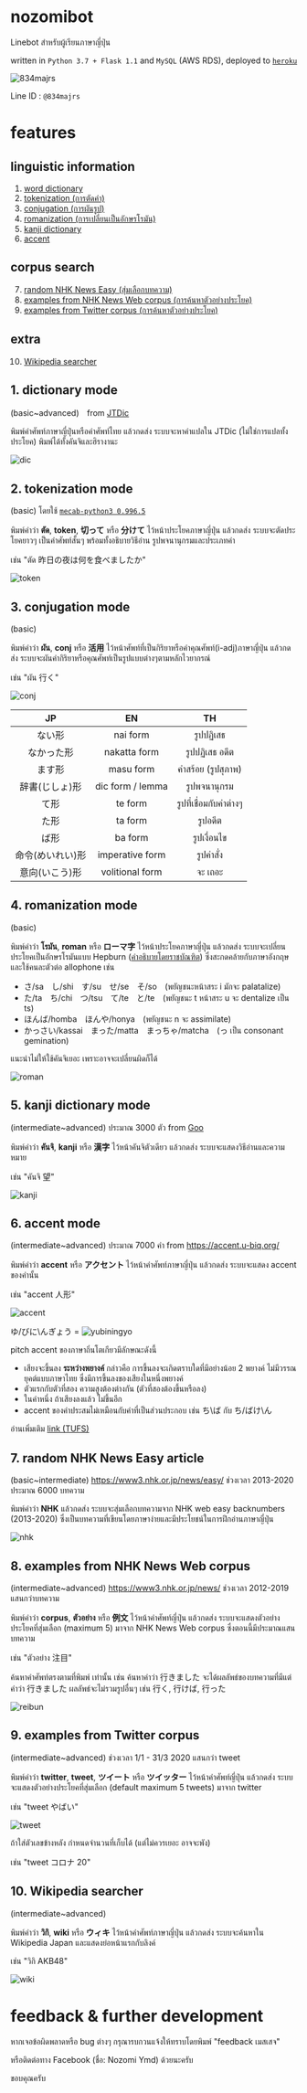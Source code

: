 # nozomibot

Linebot สำหรับผู้เรียนภาษาญี่ปุ่น

written in `Python 3.7 + Flask 1.1` and `MySQL` (AWS RDS), deployed to [`heroku`](https://www.heroku.com)

![834majrs](https://user-images.githubusercontent.com/44984892/79058885-92a1ac00-7c9d-11ea-8600-6ed00def18ca.png)

Line ID : `@834majrs`


# features
## linguistic information

1. [word dictionary](#1-dictionary-mode)
2. [tokenization (การตัดคำ)](#2-tokenization-mode)
3. [conjugation (การผันรูป)](#3-conjugation-mode)
4. [romanization (การเปลี่ยนเป็นอักษรโรมัน)](#4-romanization-mode)
5. [kanji dictionary](#5-kanji-dictionary-mode)
6. [accent](#6-accent-mode)

## corpus search
7. [random NHK News Easy (สุ่มเลือกบทความ)](#7-random-nhk-news-easy-article)
8. [examples from NHK News Web corpus (การค้นหาตัวอย่างประโยค)](#8-examples-from-nhk-news-web-corpus)
9. [examples from Twitter corpus (การค้นหาตัวอย่างประโยค)](#9-examples-from-twitter-corpus)

## extra
10. [Wikipedia searcher](#10-wikipedia-searcher)


## 1. dictionary mode 
(basic~advanced)　from [JTDic](http://www.jtdic.com/2008/japanese.aspx) 

พิมพ์คำศัพท์ภาษาญี่ปุ่นหรือคำศัพท์ไทย แล้วกดส่ง ระบบจะหาคำแปลใน JTDic (ไม่ใช่การแปลทั้งประโยค) พิมพ์ได้ทั้งคันจิและฮิรางานะ
    
![dic](https://user-images.githubusercontent.com/44984892/79286135-d5f05a80-7ee9-11ea-877f-2c5392765d0c.png)


## 2. tokenization mode
(basic) โดยใช้ [`mecab-python3 0.996.5`](https://pypi.org/project/mecab-python3/)

พิมพ์คำว่า **ตัด**, **token**, **切って** หรือ **分けて** ไว้หน้าประโยคภาษาญี่ปุ่น แล้วกดส่ง ระบบจะตัดประโยคยาวๆ เป็นคำศัพท์สั้นๆ พร้อมทั้งอธิบายวิธีอ่าน รูปพจนานุกรมและประเภทคำ 

เช่น "ตัด 昨日の夜は何を食べましたか"
    
![token](https://user-images.githubusercontent.com/44984892/79066334-5a23c180-7ce1-11ea-8cfd-b3606a13e5ca.png)


## 3. conjugation mode
(basic)

พิมพ์คำว่า **ผัน**, **conj** หรือ **活用** ไว้หน้าศัพท์ที่เป็นกิริยาหรือคำคุณศัพท์(i-adj)ภาษาญี่ปุ่น แล้วกดส่ง ระบบจะผันคำกิริยาหรือคุณศัพท์เป็นรูปแบบต่างๆตามหลักไวยากรณ์ 

เช่น "ผัน 行く"

![conj](https://user-images.githubusercontent.com/44984892/79417309-de28c280-7fdb-11ea-96f0-4ba4e0fb833e.png)

|JP|EN|TH|
|:-:|:-:|:-:|
|ない形|nai form|รูปปฏิเสธ|
|なかった形|nakatta form|รูปปฏิเสธ อดีต|
|ます形|masu form|คำสร้อย (รูปสุภาพ)|
|辞書(じしょ)形|dic form / lemma|รูปพจนานุกรม|
|て形|te form|รูปที่เชื่อมกับคำต่างๆ|
|た形|ta form|รูปอดีต|
|ば形|ba form|รูปเงื่อนไข|
|命令(めいれい)形|imperative form|รูปคำสั่ง|
|意向(いこう)形|volitional form|จะ เถอะ|



## 4. romanization mode
(basic)

พิมพ์คำว่า **โรมัน**, **roman** หรือ **ローマ字** ไว้หน้าประโยคภาษาญี่ปุ่น แล้วกดส่ง ระบบจะเปลี่ยนประโยคเป็นอักษรโรมันแบบ Hepburn ([คำอธิบายโดยราชบัณฑิต](https://github.com/nozomiyamada/nozomibot/blob/master/japanese_romanization.pdf)) ซึ่งสะกดคล้ายกับภาษาอังกฤษและใช้คนละตัวต่อ allophone เช่น

- さ/sa　し/shi　す/su　せ/se　そ/so　(พยัญชนะหน้าสระ i มักจะ palatalize)
- た/ta　ち/chi　つ/tsu　て/te　と/te　(พยัญชนะ t หน้าสระ u จะ dentalize เป็น ts)
- ほんば/homba　ほんや/honya　(พยัญชนะ n จะ assimilate)
- かっさい/kassai　まった/matta　まっちゃ/matcha　(っ เป็น consonant gemination)

แนะนำไม่ให้ใช้คันจิเยอะ เพราะอาจจะเปลี่ยนผิดก็ได้

![roman](https://user-images.githubusercontent.com/44984892/79286180-020bdb80-7eea-11ea-80ac-b16d4df4ae4e.png)


## 5. kanji dictionary mode
(intermediate~advanced) ประมาณ 3000 ตัว from [Goo](https://dictionary.goo.ne.jp/kanji/)

พิมพ์คำว่า **คันจิ**, **kanji** หรือ **漢字** ไว้หน้าคันจิตัวเดียว แล้วกดส่ง ระบบจะแสดงวิธีอ่านและความหมาย

เช่น "คันจิ 望"
    
![kanji](https://user-images.githubusercontent.com/44984892/79066450-2f863880-7ce2-11ea-8c20-39dc224820ef.png)


## 6. accent mode
(intermediate~advanced) ประมาณ 7000 คำ from https://accent.u-biq.org/

พิมพ์คำว่า **accent** หรือ **アクセント** ไว้หน้าคำศัพท์ภาษาญี่ปุ่น แล้วกดส่ง ระบบจะแสดง accent ของคำนั้น

เช่น "accent 人形"
    
![accent](https://user-images.githubusercontent.com/44984892/79066417-f4840500-7ce1-11ea-8786-038f2fb866ee.png)
    
ゆ/びに\んぎょう = ![yubiningyo](https://user-images.githubusercontent.com/44984892/79059193-4193b700-7ca1-11ea-931b-d52121fec7d2.png)

pitch accent ของภาษาถิ่นโตเกียวมีลักษณะดังนี้

- เสียงจะขึ้นลง **ระหว่างพยางค์** กล่าวคือ การขึ้นลงจะเกิดตราบใดที่มีอย่างน้อย 2 พยางค์ ไม่มีวรรณยุคต์แบบภาษาไทย ซึ่งมีการขึ้นลงของเสียงในหนึ่งพยางค์
- ตัวแรกกับตัวที่สอง ความสูงต้องต่างกัน (ตัวที่สองต้องขึ้นหรือลง)
- ในคำหนึ่ง ถ้าเสียงลงแล้ว ไม่ขึ้นอีก
- accent ของคำประสมไม่เหมือนกับคำที่เป็นส่วนประกอบ เช่น ち\ば กับ ち/ばけ\ん

อ่านเพิ่มเติม
[link (TUFS)](http://www.coelang.tufs.ac.jp/ja/th/pmod/practical/01-08-01.php)


## 7. random NHK News Easy article
(basic~intermediate) https://www3.nhk.or.jp/news/easy/ ช่วงเวลา 2013-2020 ประมาณ 6000 บทความ

พิมพ์คำว่า **NHK** แล้วกดส่ง ระบบจะสุ่มเลือกบทความจาก NHK web easy backnumbers (2013-2020) ซึ่งเป็นบทความที่เขียนโดยภาษาง่ายและมีประโยชน์ในการฝึกอ่านภาษาญี่ปุ่น
    
![nhk](https://user-images.githubusercontent.com/44984892/79058948-705c5e00-7c9e-11ea-9d72-e4173b27c410.png)


## 8. examples from NHK News Web corpus 
(intermediate~advanced) https://www3.nhk.or.jp/news/ ช่วงเวลา 2012-2019 แสนกว่าบทความ

พิมพ์คำว่า **corpus**, **ตัวอย่าง** หรือ **例文** ไว้หน้าคำศัพท์ญี่ปุ่น แล้วกดส่ง ระบบจะแสดงตัวอย่างประโยคที่สุ่มเลือก (maximum 5) มาจาก NHK News Web corpus ซึ่งตอนนี้มีประมาณแสนบทความ

เช่น "ตัวอย่าง 注目"

ค้นหาคำศัพท์ตรงตามที่พิมพ์ เท่านั้น เช่น ค้นหาคำว่า 行きました จะได้ผลลัพธ์ของบทความที่มีแต่คำว่า 行きました ผลลัพธ์จะไม่รวมรูปอื่นๆ เช่น 行く, 行けば, 行った
    
![reibun](https://user-images.githubusercontent.com/44984892/79146927-58472480-7ded-11ea-9991-50217857c553.png)


## 9. examples from Twitter corpus
(intermediate~advanced) ช่วงเวลา 1/1 - 31/3 2020 แสนกว่า tweet

พิมพ์คำว่า **twitter**, **tweet**, **ツイート** หรือ **ツイッター** ไว้หน้าคำศัพท์ญี่ปุ่น แล้วกดส่ง ระบบจะแสดงตัวอย่างประโยคที่สุ่มเลือก (default maximum 5 tweets) มาจาก twitter

เช่น "tweet やばい"

![tweet](https://user-images.githubusercontent.com/44984892/79300781-eae0e400-7f11-11ea-87b2-271291dacb2a.png)

ถ้าใส่ตัวเลขข้างหลัง กำหนดจำนวนที่เก็บได้ (แต่ไม่ควรเยอะ อาจจะพัง)

เช่น "tweet コロナ 20"

## 10. Wikipedia searcher
(intermediate~advanced)

พิมพ์คำว่า **วิกิ**, **wiki** หรือ **ウィキ** ไว้หน้าคำศัพท์ภาษาญี่ปุ่น แล้วกดส่ง ระบบจะค้นหาใน Wikipedia Japan และแสดงย่อหน้าแรกกับลิงค์

เช่น "วิกิ AKB48"
    
![wiki](https://user-images.githubusercontent.com/44984892/79286155-e7396700-7ee9-11ea-9d12-be3f328a033d.png)



# feedback & further development

หากเจอข้อผิดพลาดหรือ bug ต่างๆ กรุณารบกวนแจ้งให้ทราบโดยพิมพ์ "feedback เมสเสจ" 

หรือติดต่อทาง Facebook (ชื่อ: Nozomi Ymd) ด้วยนะครับ

ขอบคุณครับ
